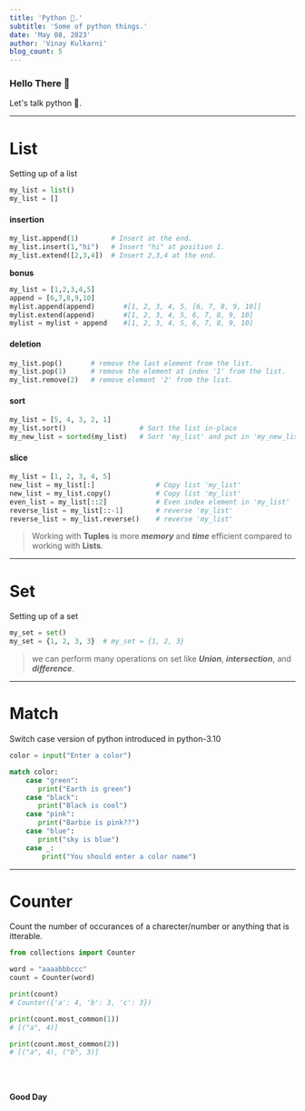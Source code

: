 ```yaml
---
title: 'Python 🐍.'
subtitle: 'Some of python things.'
date: 'May 08, 2023'
author: 'Vinay Kulkarni'
blog_count: 5
---
```


### Hello There 🐼

Let's talk python 🐍.

___

# List

Setting up of a list


```python
my_list = list()
my_list = []
```

#### **insertion**

```python
my_list.append(1)        # Insert at the end.
my_list.insert(1,"hi")   # Insert "hi" at position 1.
my_list.extend([2,3,4])  # Insert 2,3,4 at the end.
```

**__bonus__**

```python
my_list = [1,2,3,4,5]
append = [6,7,8,9,10]
mylist.append(append)       #[1, 2, 3, 4, 5, [6, 7, 8, 9, 10]]
mylist.extend(append)       #[1, 2, 3, 4, 5, 6, 7, 8, 9, 10]
mylist = mylist + append    #[1, 2, 3, 4, 5, 6, 7, 8, 9, 10]
```

#### **deletion**

```python
my_list.pop()       # remove the last element from the list.
my_list.pop(1)      # remove the element at index '1' from the list.
my_list.remove(2)   # remove element '2' from the list.
```

#### **sort**

```python
my_list = [5, 4, 3, 2, 1]
my_list.sort()                  # Sort the list in-place
my_new_list = sorted(my_list)   # Sort 'my_list' and put in 'my_new_list'
```

#### **slice**

```python
my_list = [1, 2, 3, 4, 5]
new_list = my_list[:]               # Copy list 'my_list'
new_list = my_list.copy()           # Copy list 'my_list'
even_list = my_list[::2]            # Even index element in 'my_list'
reverse_list = my_list[::-1]        # reverse 'my_list'
reverse_list = my_list.reverse()    # reverse 'my_list'
```

> Working with **Tuples** is more **_memory_** and **_time_** efficient compared to working with **Lists**.

___ 

# Set

Setting up of a set

```python
my_set = set()
my_set = {1, 2, 3, 3}  # my_set = {1, 2, 3}
```

> we can perform many operations on set like **_Union_**, **_intersection_**, and **_difference_**.

___ 

# Match

Switch case version of python introduced in python-3.10

```python
color = input("Enter a color")

match color:
    case "green":
       print("Earth is green") 
    case "black":
       print("Black is cool") 
    case "pink":
       print("Barbie is pink??") 
    case "blue":
       print("sky is blue") 
    case _:
        print("You should enter a color name")
```

___ 

# Counter

Count the number of occurances of a charecter/number or anything that is itterable.

```python
from collections import Counter

word = "aaaabbbccc"
count = Counter(word)

print(count)
# Counter({'a': 4, 'b': 3, 'c': 3})

print(count.most_common(1))
# [("a", 4)]

print(count.most_common(2))
# [("a", 4), ("b", 3)]
```

<br/>
<br/>

**Good Day**